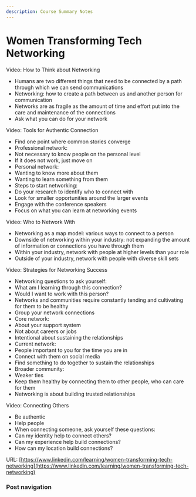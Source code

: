 ```yaml
---
description: Course Summary Notes
---
```


# Women Transforming Tech Networking

Video: How to Think about Networking

* Humans are two different things that need to be connected by a path through which we can send communications
* Networking: how to create a path between us and another person for communication
* Networks are as fragile as the amount of time and effort put into the care and maintenance of the connections
* Ask what you can do for your network

Video: Tools for Authentic Connection

* Find one point where common stories converge
* Professional network:
* Not necessary to know people on the personal level
* If it does not work, just move on
* Personal network:
* Wanting to know more about them
* Wanting to learn something from them
* Steps to start networking:
* Do your research to identify who to connect with
* Look for smaller opportunities around the larger events
* Engage with the conference speakers
* Focus on what you can learn at networking events

Video: Who to Network With

* Networking as a map model: various ways to connect to a person&#x20;
* Downside of networking within your industry: not expanding the amount of information or connections you have through them
* Within your industry, network with people at higher levels than your role
* Outside of your industry, network with people with diverse skill sets

Video: Strategies for Networking Success

* Networking questions to ask yourself:
* What am I learning through this connection?
* Would I want to work with this person?
* Networks and communities require constantly tending and cultivating for them to be healthy
* Group your network connections
* Core network:
* About your support system
* Not about careers or jobs
* Intentional about sustaining the relationships
* Current network:
* People important to you for the time you are in
* Connect with them on social media
* Find something to do together to sustain the relationships
* Broader community:
* Weaker ties
* Keep them healthy by connecting them to other people, who can care for them
* Networking is about building trusted relationships

Video: Connecting Others

* Be authentic
* Help people
* When connecting someone, ask yourself these questions:
* Can my identity help to connect others?
* Can my experience help build connections?
* How can my location build connections?

URL: [https://www.linkedin.com/learning/women-transforming-tech-networking](https://www.linkedin.com/learning/women-transforming-tech-networking)

### Post navigation
